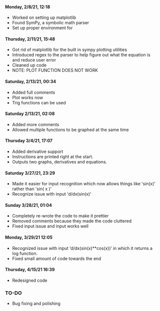 #### Monday, 2/8/21, 12:18
* Worked on setting up matplotlib
* Found SymPy, a symbolic math parser
* Set up proper environment for 

#### Thursday, 2/11/21, 15:48
* Got rid of matplotlib for the built in sympy plotting utilities
* Introduced regex to the parser to help figure out what the equation is and reduce user error
* Cleaned up code
* NOTE: PLOT FUNCTION DOES NOT WORK

#### Saturday, 2/13/21, 00:34
* Added full comments
* Plot works now
* Trig functions can be used

#### Saturday 2/13/21, 02:08
* Added more comments
* Allowed multiple functions to be graphed at the same time

#### Thursday 3/4/21, 17:07
* Added derivative support
* Instructions are printed right at the start.
* Outputs two graphs, derivatives and equations.

#### Saturday 3/27/21, 23:29
* Made it easier for input recognition which now allows things like 'sin(x)' rather than 'sin( x )'
* Recognize issue with input 'd/dx(sin(x)'

#### Sunday 3/28/21, 01:04
* Completely re-wrote the code to make it prettier
* Removed comments because they made the code cluttered
* Fixed input issue and input works well

#### Monday, 3/29/21 12:05
* Recognized issue with input ‘d/dx(sin(x)**cos(x))’ in which it returns a log function.
* Fixed small amount of code towards the end

#### Thursday, 4/15/21 16:39
* Redesigned code

### TO-DO
* Bug fixing and polishing
